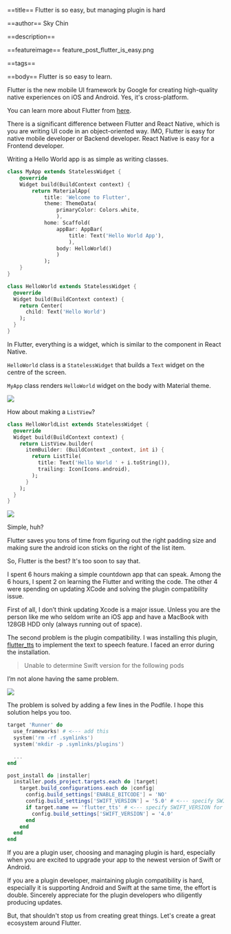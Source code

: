 ==title==
Flutter is so easy, but managing plugin is hard

==author==
Sky Chin

==description==

==featureimage==
feature_post_flutter_is_easy.png

==tags==

==body==
Flutter is so easy to learn. 

Flutter is the new mobile UI framework by Google for creating high-quality native experiences on iOS and Android. Yes, it's cross-platform.

You can learn more about Flutter from [here](https://medium.com/flutter-community/in-plain-english-so-what-the-heck-is-flutter-and-why-is-it-a-big-deal-7a6dc926b34a).

There is a significant difference between Flutter and React Native, which is you are writing UI code in an object-oriented way. IMO, Flutter is easy for native mobile developer or Backend developer. React Native is easy for a Frontend developer.

Writing a Hello World app is as simple as writing classes.

~~~ dart
class MyApp extends StatelessWidget {
    @override
    Widget build(BuildContext context) {
        return MaterialApp(
            title: 'Welcome to Flutter',
            theme: ThemeData(
                primaryColor: Colors.white,
                ),
            home: Scaffold(
                appBar: AppBar(
                    title: Text('Hello World App'),
                    ),
                body: HelloWorld()
                )
            );
    }
}

class HelloWorld extends StatelessWidget {
  @override
  Widget build(BuildContext context) {
    return Center(
      child: Text('Hello World')
    );
  }
}
~~~

In Flutter, everything is a widget, which is similar to the component in React Native.

`HelloWorld` class is a `StatelessWidget` that builds a `Text` widget on the centre of the screen.

`MyApp` class renders `HelloWorld` widget on the body with Material theme.

![](/images/1_T0IkXNvQETuDRz04psxVmw.png)

How about making a `ListView`?

~~~ dart
class HelloWorldList extends StatelessWidget {
  @override
  Widget build(BuildContext context) {
    return ListView.builder(
      itemBuilder: (BuildContext _context, int i) {
        return ListTile(
          title: Text('Hello World ' + i.toString()),
          trailing: Icon(Icons.android),
        );
      }
    );
  }
}
~~~

![](/images/1_OuE4iae3oluZyjN3-k6qzg.png)

Simple, huh?

Flutter saves you tons of time from figuring out the right padding size and making sure the android icon sticks on the right of the list item.

So, Flutter is the best? It's too soon to say that.

I spent 6 hours making a simple countdown app that can speak. Among the 6 hours, I spent 2 on learning the Flutter and writing the code. The other 4 were spending on updating XCode and solving the plugin compatibility issue.

First of all, I don’t think updating Xcode is a major issue. Unless you are the person like me who seldom write an iOS app and have a MacBook with 128GB HDD only (always running out of space).

The second problem is the plugin compatibility. I was installing this plugin, [flutter_tts](https://pub.dartlang.org/packages/flutter_tts) to implement the text to speech feature. I faced an error during the installation.

> Unable to determine Swift version for the following pods

I’m not alone having the same problem.

![](/images/1_TEjiYeWZD24Lr08Bb36-rA.png)

The problem is solved by adding a few lines in the Podfile. I hope this solution helps you too.

~~~ powershell
target 'Runner' do
  use_frameworks! # <--- add this
  system('rm -rf .symlinks')
  system('mkdir -p .symlinks/plugins')

  ...
end

post_install do |installer|
  installer.pods_project.targets.each do |target|
    target.build_configurations.each do |config|
      config.build_settings['ENABLE_BITCODE'] = 'NO'
      config.build_settings['SWIFT_VERSION'] = '5.0' # <--- specify SWIFT_VERSION
      if target.name == 'flutter_tts' # <--- specify SWIFT_VERSION for plugin
        config.build_settings['SWIFT_VERSION'] = '4.0'
      end
    end
  end
end
~~~

If you are a plugin user, choosing and managing plugin is hard, especially when you are excited to upgrade your app to the newest version of Swift or Android. 

If you are a plugin developer, maintaining plugin compatibility is hard, especially it is supporting Android and Swift at the same time, the effort is double. Sincerely appreciate for the plugin developers who diligently producing updates.

But, that shouldn't stop us from creating great things. Let's create a great ecosystem around Flutter. 
